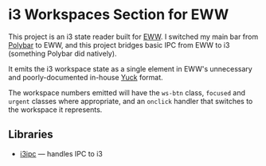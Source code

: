 
# i3 Workspaces Section for EWW

This project is an i3 state reader built for [EWW](https://github.com/elkowar/eww).
I switched my main bar from [Polybar](https://github.com/polybar/polybar) to EWW,
and this project bridges basic IPC from EWW to i3 (something Polybar did natively).

It emits the i3 workspace state as a single element in EWW's unnecessary and
poorly-documented in-house [Yuck](https://elkowar.github.io/eww/configuration.html)
format.

The workspace numbers emitted will have the `ws-btn` class, `focused` and
`urgent` classes where appropriate, and an `onclick` handler that switches to the
workspace it represents.

## Libraries

- [i3ipc](https://crates.io/crates/i3ipc) — handles IPC to i3

